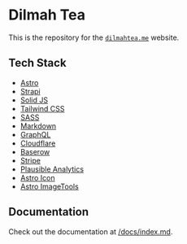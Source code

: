 # Dilmah Tea

This is the repository for the [`dilmahtea.me`](https://dilmahtea.me) website.

## Tech Stack

- [Astro](https://astro.build/)
- [Strapi](https://strapi.io/)
- [Solid JS](https://www.solidjs.com/)
- [Tailwind CSS](https://tailwindcss.com/)
- [SASS](https://sass-lang.com/)
- [Markdown](https://daringfireball.net/projects/markdown/)
- [GraphQL](https://graphql.org/)
- [Cloudflare](https://www.cloudflare.com/)
- [Baserow](https://baserow.io/)
- [Stripe](https://stripe.com/)
- [Plausible Analytics](https://plausible.io/)
- [Astro Icon](https://www.npmjs.com/package/astro-icon)
- [Astro ImageTools](https://www.npmjs.com/package/astro-imagetools)

## Documentation

Check out the documentation at [/docs/index.md](/docs/index.md).
